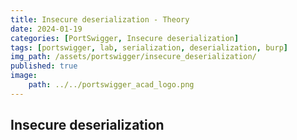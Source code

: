 ```yaml
---
title: Insecure deserialization - Theory
date: 2024-01-19
categories: [PortSwigger, Insecure deserialization]
tags: [portswigger, lab, serialization, deserialization, burp]
img_path: /assets/portswigger/insecure_deserialization/
published: true
image:
    path: ../../portswigger_acad_logo.png
---
```


## Insecure deserialization


